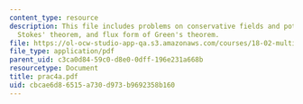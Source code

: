 ```yaml
---
content_type: resource
description: This file includes problems on conservative fields and potential functions,
  Stokes' theorem, and flux form of Green's theorem.
file: https://ol-ocw-studio-app-qa.s3.amazonaws.com/courses/18-02-multivariable-calculus-spring-2006/cbcae6d86515a730d973b9692358b160_prac4a.pdf
file_type: application/pdf
parent_uid: c3ca0d84-59c0-d8e0-0dff-196e231a668b
resourcetype: Document
title: prac4a.pdf
uid: cbcae6d8-6515-a730-d973-b9692358b160
---
```

